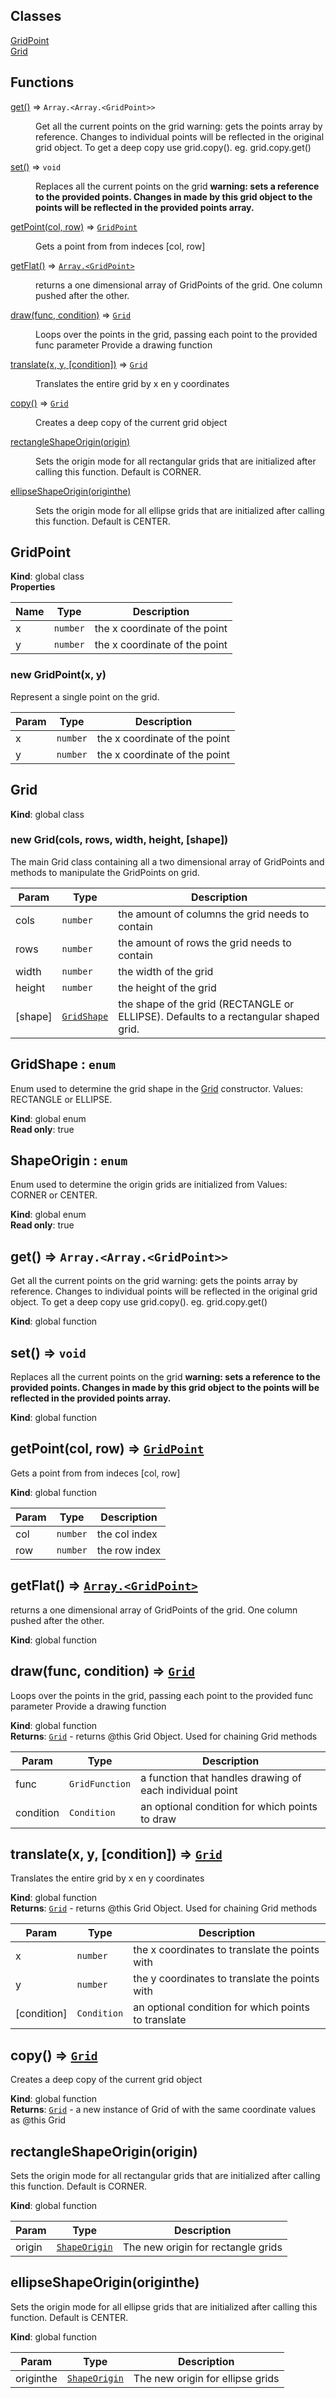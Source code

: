 ## Classes

<dl>
<dt><a href="#GridPoint">GridPoint</a></dt>
<dd></dd>
<dt><a href="#Grid">Grid</a></dt>
<dd></dd>
</dl>

## Functions

<dl>
<dt><a href="#get">get()</a> ⇒ <code>Array.&lt;Array.&lt;GridPoint&gt;&gt;</code></dt>
<dd><p>Get all the current points on the grid
warning: gets the points array by reference. Changes to individual points will be reflected in the original grid object.
To get a deep copy use grid.copy(). eg. grid.copy.get()</p>
</dd>
<dt><a href="#set">set()</a> ⇒ <code>void</code></dt>
<dd><p>Replaces all the current points on the grid
<b> warning: sets a reference to the provided points. Changes in made by this grid object to the points will be reflected in the provided points array. </b></p>
</dd>
<dt><a href="#getPoint">getPoint(col, row)</a> ⇒ <code><a href="#GridPoint">GridPoint</a></code></dt>
<dd><p>Gets a point from from indeces [col, row]</p>
</dd>
<dt><a href="#getFlat">getFlat()</a> ⇒ <code><a href="#GridPoint">Array.&lt;GridPoint&gt;</a></code></dt>
<dd><p>returns a one dimensional array of GridPoints of the grid. One column pushed after the other.</p>
</dd>
<dt><a href="#draw">draw(func, condition)</a> ⇒ <code><a href="#Grid">Grid</a></code></dt>
<dd><p>Loops over the points in the grid, passing each point to the provided func parameter
Provide a drawing function</p>
</dd>
<dt><a href="#translate">translate(x, y, [condition])</a> ⇒ <code><a href="#Grid">Grid</a></code></dt>
<dd><p>Translates the entire grid by x en y coordinates</p>
</dd>
<dt><a href="#copy">copy()</a> ⇒ <code><a href="#Grid">Grid</a></code></dt>
<dd><p>Creates a deep copy of the current grid object</p>
</dd>
<dt><a href="#rectangleShapeOrigin">rectangleShapeOrigin(origin)</a></dt>
<dd><p>Sets the origin mode for all rectangular grids that are initialized after calling this function. Default is CORNER.</p>
</dd>
<dt><a href="#ellipseShapeOrigin">ellipseShapeOrigin(originthe)</a></dt>
<dd><p>Sets the origin mode for all ellipse grids that are initialized after calling this function. Default is CENTER.</p>
</dd>
</dl>

<a name="GridPoint"></a>

## GridPoint
**Kind**: global class  
**Properties**

| Name | Type | Description |
| --- | --- | --- |
| x | <code>number</code> | the x coordinate of the point |
| y | <code>number</code> | the x coordinate of the point |

<a name="new_GridPoint_new"></a>

### new GridPoint(x, y)
Represent a single point on the grid.


| Param | Type | Description |
| --- | --- | --- |
| x | <code>number</code> | the x coordinate of the point |
| y | <code>number</code> | the x coordinate of the point |

<a name="Grid"></a>

## Grid
**Kind**: global class  
<a name="new_Grid_new"></a>

### new Grid(cols, rows, width, height, [shape])
The main Grid class containing all a two dimensional array of GridPoints and methods to manipulate the GridPoints on grid.


| Param | Type | Description |
| --- | --- | --- |
| cols | <code>number</code> | the amount of columns the grid needs to contain |
| rows | <code>number</code> | the amount of rows the grid needs to contain |
| width | <code>number</code> | the width of the grid |
| height | <code>number</code> | the height of the grid |
| [shape] | [<code>GridShape</code>](#GridShape) | the shape of the grid (RECTANGLE or ELLIPSE). Defaults to a rectangular shaped grid. |

<a name="GridShape"></a>

## GridShape : <code>enum</code>
Enum used to determine the grid shape in the [Grid](#Grid) constructor.
Values: RECTANGLE or ELLIPSE.

**Kind**: global enum  
**Read only**: true  
<a name="ShapeOrigin"></a>

## ShapeOrigin : <code>enum</code>
Enum used to determine the origin grids are initialized from
Values: CORNER or CENTER.

**Kind**: global enum  
**Read only**: true  
<a name="get"></a>

## get() ⇒ <code>Array.&lt;Array.&lt;GridPoint&gt;&gt;</code>
Get all the current points on the grid
warning: gets the points array by reference. Changes to individual points will be reflected in the original grid object.
To get a deep copy use grid.copy(). eg. grid.copy.get()

**Kind**: global function  
<a name="set"></a>

## set() ⇒ <code>void</code>
Replaces all the current points on the grid
<b> warning: sets a reference to the provided points. Changes in made by this grid object to the points will be reflected in the provided points array. </b>

**Kind**: global function  
<a name="getPoint"></a>

## getPoint(col, row) ⇒ [<code>GridPoint</code>](#GridPoint)
Gets a point from from indeces [col, row]

**Kind**: global function  

| Param | Type | Description |
| --- | --- | --- |
| col | <code>number</code> | the col index |
| row | <code>number</code> | the row index |

<a name="getFlat"></a>

## getFlat() ⇒ [<code>Array.&lt;GridPoint&gt;</code>](#GridPoint)
returns a one dimensional array of GridPoints of the grid. One column pushed after the other.

**Kind**: global function  
<a name="draw"></a>

## draw(func, condition) ⇒ [<code>Grid</code>](#Grid)
Loops over the points in the grid, passing each point to the provided func parameter
Provide a drawing function

**Kind**: global function  
**Returns**: [<code>Grid</code>](#Grid) - returns @this Grid Object. Used for chaining Grid methods  

| Param | Type | Description |
| --- | --- | --- |
| func | <code>GridFunction</code> | a function that handles drawing of each individual point |
| condition | <code>Condition</code> | an optional condition for which points to draw |

<a name="translate"></a>

## translate(x, y, [condition]) ⇒ [<code>Grid</code>](#Grid)
Translates the entire grid by x en y coordinates

**Kind**: global function  
**Returns**: [<code>Grid</code>](#Grid) - returns @this Grid Object. Used for chaining Grid methods  

| Param | Type | Description |
| --- | --- | --- |
| x | <code>number</code> | the x coordinates to translate the points with |
| y | <code>number</code> | the y coordinates to translate the points with |
| [condition] | <code>Condition</code> | an optional condition for which points to translate |

<a name="copy"></a>

## copy() ⇒ [<code>Grid</code>](#Grid)
Creates a deep copy of the current grid object

**Kind**: global function  
**Returns**: [<code>Grid</code>](#Grid) - a new instance of Grid of with the same coordinate values as @this Grid  
<a name="rectangleShapeOrigin"></a>

## rectangleShapeOrigin(origin)
Sets the origin mode for all rectangular grids that are initialized after calling this function. Default is CORNER.

**Kind**: global function  

| Param | Type | Description |
| --- | --- | --- |
| origin | [<code>ShapeOrigin</code>](#ShapeOrigin) | The new origin for rectangle grids |

<a name="ellipseShapeOrigin"></a>

## ellipseShapeOrigin(originthe)
Sets the origin mode for all ellipse grids that are initialized after calling this function. Default is CENTER.

**Kind**: global function  

| Param | Type | Description |
| --- | --- | --- |
| originthe | [<code>ShapeOrigin</code>](#ShapeOrigin) | The new origin for ellipse grids |

